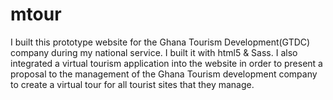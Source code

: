 # mtour
 I built this prototype website for the Ghana Tourism Development(GTDC) company during my national service. I built it with html5 & Sass. I also integrated a virtual tourism application into the website in order to present a proposal to the management of the Ghana Tourism development company to create a virtual tour for all tourist sites that they manage.
